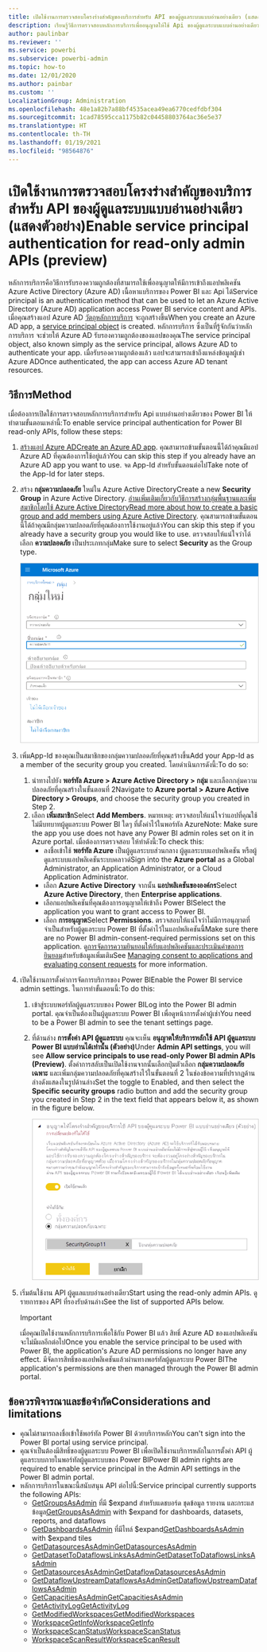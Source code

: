 ```yaml
---
title: เปิดใช้งานการตรวจสอบโครงร่างสำคัญของบริการสำหรับ API ของผู้ดูแลระบบแบบอ่านอย่างเดียว (แสดงตัวอย่าง)
description: เรียนรู้วิธีการตรวจสอบหลักการบริการเพื่ออนุญาตให้ใช้ Api ของผู้ดูแลระบบแบบอ่านอย่างเดียวได้
author: paulinbar
ms.reviewer: ''
ms.service: powerbi
ms.subservice: powerbi-admin
ms.topic: how-to
ms.date: 12/01/2020
ms.author: painbar
ms.custom: ''
LocalizationGroup: Administration
ms.openlocfilehash: 48e1a82b7a88bf4535acea49ea6770cedfdbf304
ms.sourcegitcommit: 1cad78595cca1175b82c04458803764ac36e5e37
ms.translationtype: HT
ms.contentlocale: th-TH
ms.lasthandoff: 01/19/2021
ms.locfileid: "98564876"
---
```

# <a name="enable-service-principal-authentication-for-read-only-admin-apis-preview"></a><span data-ttu-id="ad55f-103">เปิดใช้งานการตรวจสอบโครงร่างสำคัญของบริการสำหรับ API ของผู้ดูแลระบบแบบอ่านอย่างเดียว (แสดงตัวอย่าง)</span><span class="sxs-lookup"><span data-stu-id="ad55f-103">Enable service principal authentication for read-only admin APIs (preview)</span></span>

<span data-ttu-id="ad55f-104">หลักการบริการคือวิธีการรับรองความถูกต้องที่สามารถใช้เพื่ออนุญาตให้มีการเข้าถึงแอปพลิเคชัน Azure Active Directory (Azure AD) เนื้อหาแบริการของ Power BI และ Api ได้</span><span class="sxs-lookup"><span data-stu-id="ad55f-104">Service principal is an authentication method that can be used to let an Azure Active Directory (Azure AD) application access Power BI service content and APIs.</span></span>
<span data-ttu-id="ad55f-105">เมื่อคุณสร้างแอป Azure AD  [วัตถุหลักการบริการ](/azure/active-directory/develop/app-objects-and-service-principals#service-principal-object) จะถูกสร้างขึ้น</span><span class="sxs-lookup"><span data-stu-id="ad55f-105">When you create an Azure AD app, a [service principal object](/azure/active-directory/develop/app-objects-and-service-principals#service-principal-object) is created.</span></span> <span data-ttu-id="ad55f-106">หลักการบริการ ซึ่งเป็นที่รู้จักกันว่าหลักการบริการ จะช่วยให้ Azure AD รับรองความถูกต้องของแอปของคุณ</span><span class="sxs-lookup"><span data-stu-id="ad55f-106">The service principal object, also known simply as the service principal, allows Azure AD to authenticate your app.</span></span> <span data-ttu-id="ad55f-107">เมื่อรับรองความถูกต้องแล้ว แอปจะสามารถเข้าถึงแหล่งข้อมูลผู้เช่า Azure AD</span><span class="sxs-lookup"><span data-stu-id="ad55f-107">Once authenticated, the app can access Azure AD tenant resources.</span></span>

## <a name="method"></a><span data-ttu-id="ad55f-108">วิธีการ</span><span class="sxs-lookup"><span data-stu-id="ad55f-108">Method</span></span>

<span data-ttu-id="ad55f-109">เมื่อต้องการเปิดใช้การตรวจสอบหลักการบริการสำหรับ Api แบบอ่านอย่างเดียวของ Power BI ให้ทำตามขั้นตอนเหล่านี้:</span><span class="sxs-lookup"><span data-stu-id="ad55f-109">To enable service principal authentication for Power BI read-only APIs, follow these steps:</span></span>

1. <span data-ttu-id="ad55f-110">[สร้างแอป Azure AD](/azure/active-directory/develop/howto-create-service-principal-portal)</span><span class="sxs-lookup"><span data-stu-id="ad55f-110">[Create an Azure AD app](/azure/active-directory/develop/howto-create-service-principal-portal).</span></span> <span data-ttu-id="ad55f-111">คุณสามารถข้ามขั้นตอนนี้ได้ถ้าคุณมีแอป Azure AD ที่คุณต้องการใช้อยู่แล้ว</span><span class="sxs-lookup"><span data-stu-id="ad55f-111">You can skip this step if you already have an Azure AD app you want to use.</span></span> <span data-ttu-id="ad55f-112">จด App-Id สำหรับขั้นตอนต่อไป</span><span class="sxs-lookup"><span data-stu-id="ad55f-112">Take note of the App-Id for later steps.</span></span> 
2. <span data-ttu-id="ad55f-113">สร้าง **กลุ่มความปลอดภัย** ใหม่ใน Azure Active Directory</span><span class="sxs-lookup"><span data-stu-id="ad55f-113">Create a new **Security Group** in Azure Active Directory.</span></span> <span data-ttu-id="ad55f-114">[อ่านเพิ่มเติมเกี่ยวกับวิธีการสร้างกลุ่มพื้นฐานและเพิ่มสมาชิกโดยใช้ Azure Active Directory](/azure/active-directory/fundamentals/active-directory-groups-create-azure-portal)</span><span class="sxs-lookup"><span data-stu-id="ad55f-114">[Read more about how to create a basic group and add members using Azure Active Directory](/azure/active-directory/fundamentals/active-directory-groups-create-azure-portal).</span></span> <span data-ttu-id="ad55f-115">คุณสามารถข้ามขั้นตอนนี้ได้ถ้าคุณมีกลุ่มความปลอดภัยที่คุณต้องการใช้งานอยู่แล้ว</span><span class="sxs-lookup"><span data-stu-id="ad55f-115">You can skip this step if you already have a security group you would like to use.</span></span>
    <span data-ttu-id="ad55f-116">ตรวจสอบให้แน่ใจว่าได้เลือก **ความปลอดภัย** เป็นประเภทกลุ่ม</span><span class="sxs-lookup"><span data-stu-id="ad55f-116">Make sure to select **Security** as the Group type.</span></span>

    ![สกรีนช็อตกล่องโต้ตอบการสร้างกลุ่มใหม่ในพอร์ทัล Azure](media/read-only-apis-service-principal-auth/azure-portal-new-group-dialog.png)

3. <span data-ttu-id="ad55f-118">เพิ่มApp-Id ของคุณเป็นสมาชิกของกลุ่มความปลอดภัยที่คุณสร้างขึ้น</span><span class="sxs-lookup"><span data-stu-id="ad55f-118">Add your App-Id as a member of the security group you created.</span></span> <span data-ttu-id="ad55f-119">โดยดำเนินการดังนี้:</span><span class="sxs-lookup"><span data-stu-id="ad55f-119">To do so:</span></span>
    1. <span data-ttu-id="ad55f-120">นำทางไปยัง **พอร์ทัล Azure > Azure Active Directory >  กลุ่ม** และเลือกกลุ่มความปลอดภัยที่คุณสร้างในขั้นตอนที่ 2</span><span class="sxs-lookup"><span data-stu-id="ad55f-120">Navigate to **Azure portal > Azure Active Directory > Groups**, and choose the security group you created in Step 2.</span></span>
    1. <span data-ttu-id="ad55f-121">เลือก **เพิ่มสมาชิก**</span><span class="sxs-lookup"><span data-stu-id="ad55f-121">Select **Add Members**.</span></span>
    <span data-ttu-id="ad55f-122">หมายเหตุ: ตรวจสอบให้แน่ใจว่าแอปที่คุณใช้ไม่มีบทบาทผู้ดูแลระบบ Power BI ใดๆ ที่ตั้งค่าไว้ในพอร์ทัล Azure</span><span class="sxs-lookup"><span data-stu-id="ad55f-122">Note: Make sure the app you use does not have any Power BI admin roles set on it in Azure portal.</span></span> <span data-ttu-id="ad55f-123">เมื่อต้องการตรวจสอบ ให้ทำดังนี้:</span><span class="sxs-lookup"><span data-stu-id="ad55f-123">To check this:</span></span> 
       * <span data-ttu-id="ad55f-124">ลงชื่อเข้าใช้ **พอร์ทัล Azure** เป็นผู้ดูแลระบบส่วนกลาง ผู้ดูแลระบบแอปพลิเคชัน หรือผู้ดูแลระบบแอปพลิเคชันระบบคลาวด์</span><span class="sxs-lookup"><span data-stu-id="ad55f-124">Sign into the **Azure portal** as a Global Administrator, an Application Administrator, or a Cloud Application Administrator.</span></span> 
        * <span data-ttu-id="ad55f-125">เลือก **Azure Active Directory** จากนั้น **แอปพลิเคชันขององค์กร**</span><span class="sxs-lookup"><span data-stu-id="ad55f-125">Select **Azure Active Directory**, then **Enterprise applications**.</span></span> 
        * <span data-ttu-id="ad55f-126">เลือกแอปพลิเคชันที่คุณต้องการอนุญาตให้เข้าถึง Power BI</span><span class="sxs-lookup"><span data-stu-id="ad55f-126">Select the application you want to grant access to Power BI.</span></span> 
        * <span data-ttu-id="ad55f-127">เลือก **การอนุญาต**</span><span class="sxs-lookup"><span data-stu-id="ad55f-127">Select **Permissions**.</span></span> <span data-ttu-id="ad55f-128">ตรวจสอบให้แน่ใจว่าไม่มีการอนุญาตที่จำเป็นสำหรับผู้ดูแลระบบ Power BI ที่ตั้งค่าไว้ในแอปพลิเคชันนี้</span><span class="sxs-lookup"><span data-stu-id="ad55f-128">Make sure there are no Power BI admin-consent-required permissions set on this application.</span></span> <span data-ttu-id="ad55f-129">ดู[การจัดการความยินยอมให้กับแอปพลิเคชันและประเมินคำขอการยินยอม](/azure/active-directory/manage-apps/manage-consent-requests)สำหรับข้อมูลเพิ่มเติม</span><span class="sxs-lookup"><span data-stu-id="ad55f-129">See [Managing consent to applications and evaluating consent requests](/azure/active-directory/manage-apps/manage-consent-requests) for more information.</span></span> 
4. <span data-ttu-id="ad55f-130">เปิดใช้งานการตั้งค่าการจัดการบริการของ Power BI</span><span class="sxs-lookup"><span data-stu-id="ad55f-130">Enable the Power BI service admin settings.</span></span> <span data-ttu-id="ad55f-131">ในการทำขั้นตอนนี้:</span><span class="sxs-lookup"><span data-stu-id="ad55f-131">To do this:</span></span>
    1. <span data-ttu-id="ad55f-132">เข้าสู่ระบบพอร์ทัลผู้ดูแลระบบของ Power BI</span><span class="sxs-lookup"><span data-stu-id="ad55f-132">Log into the Power BI admin portal.</span></span> <span data-ttu-id="ad55f-133">คุณจำเป็นต้องเป็นผู้ดูแลระบบ Power BI เพื่อดูหน้าการตั้งค่าผู้เช่า</span><span class="sxs-lookup"><span data-stu-id="ad55f-133">You need to be a Power BI admin to see the tenant settings page.</span></span>
    1. <span data-ttu-id="ad55f-134">ที่ด้านล่าง **การตั้งค่า API ผู้ดูแลระบบ** คุณจะเห็น **อนุญาตให้บริการหลักใช้ API ผู้ดูแลระบบ Power BI แบบอ่านได้เท่านั้น (ตัวอย่าง)**</span><span class="sxs-lookup"><span data-stu-id="ad55f-134">Under **Admin API settings**, you will see **Allow service principals to use read-only Power BI admin APIs (Preview)**.</span></span> <span data-ttu-id="ad55f-135">ตั้งค่าการสลับเป็นเปิดใช้งานจากนั้นเลือกปุ่มตัวเลือก **กลุ่มความปลอดภัยเฉพาะ** และเพิ่มกลุ่มความปลอดภัยที่คุณสร้างไว้ในขั้นตอนที่ 2 ในช่องข้อความที่ปรากฏด้านล่างดังแสดงในรูปด้านล่าง</span><span class="sxs-lookup"><span data-stu-id="ad55f-135">Set the toggle to Enabled, and then select the **Specific security groups** radio button and add the security group you created in Step 2 in the text field that appears below it, as shown in the figure below.</span></span>

        ![สกรีนช็อตการตั้งค่าผู้เช่าที่อนุญาตให้ใช้หลักการบริการ](media/read-only-apis-service-principal-auth/allow-service-principals-tenant-setting.png)

 5. <span data-ttu-id="ad55f-137">เริ่มต้นใช้งาน API ผู้ดูแลแบบอ่านอย่างเดียว</span><span class="sxs-lookup"><span data-stu-id="ad55f-137">Start using the read-only admin APIs.</span></span> <span data-ttu-id="ad55f-138">ดูรายการของ API ที่รองรับด้านล่าง</span><span class="sxs-lookup"><span data-stu-id="ad55f-138">See the list of supported APIs below.</span></span>

    >[!IMPORTANT]
    ><span data-ttu-id="ad55f-139">เมื่อคุณเปิดใช้งานหลักการบริการเพื่อใช้กับ Power BI แล้ว สิทธิ์ Azure AD ของแอปพลิเคชันจะไม่มีผลอีกต่อไป</span><span class="sxs-lookup"><span data-stu-id="ad55f-139">Once you enable the service principal to be used with Power BI, the application's Azure AD permissions no longer have any effect.</span></span> <span data-ttu-id="ad55f-140">มีจัดการสิทธิ์ของแอปพลิเคชันแล้วผ่านทางพอร์ทัลผู้ดูแลระบบ Power BI</span><span class="sxs-lookup"><span data-stu-id="ad55f-140">The application's permissions are then managed through the Power BI admin portal.</span></span>

## <a name="considerations-and-limitations"></a><span data-ttu-id="ad55f-141">ข้อควรพิจารณาและข้อจำกัด</span><span class="sxs-lookup"><span data-stu-id="ad55f-141">Considerations and limitations</span></span>
* <span data-ttu-id="ad55f-142">คุณไม่สามารถลงชื่อเข้าใช้พอร์ทัล Power BI ด้วยบริการหลัก</span><span class="sxs-lookup"><span data-stu-id="ad55f-142">You can't sign into the Power BI portal using service principal.</span></span>
* <span data-ttu-id="ad55f-143">คุณจำเป็นต้องมีสิทธิ์ของผู้ดูแลระบบ Power BI เพื่อเปิดใช้งานบริการหลักในการตั้งค่า API ผู้ดูแลระบบภายในพอร์ทัลผู้ดูแลระบบของ Power BI</span><span class="sxs-lookup"><span data-stu-id="ad55f-143">Power BI admin rights are required to enable service principal in the Admin API settings in the Power BI admin portal.</span></span>
* <span data-ttu-id="ad55f-144">หลักการบริการในขณะนี้สนับสนุน API ต่อไปนี้:</span><span class="sxs-lookup"><span data-stu-id="ad55f-144">Service principal currently supports the following APIs:</span></span>
    * <span data-ttu-id="ad55f-145">[GetGroupsAsAdmin](/rest/api/power-bi/admin/groups_getgroupsasadmin) ที่มี $expand สำหรับแดชบอร์ด ชุดข้อมูล รายงาน และกระแสข้อมูล</span><span class="sxs-lookup"><span data-stu-id="ad55f-145">[GetGroupsAsAdmin](/rest/api/power-bi/admin/groups_getgroupsasadmin) with $expand for dashboards, datasets, reports, and dataflows</span></span> 
    * <span data-ttu-id="ad55f-146">[GetDashboardsAsAdmin](/rest/api/power-bi/admin/dashboards_getdashboardsasadmin) ที่มีไทล์ $expand</span><span class="sxs-lookup"><span data-stu-id="ad55f-146">[GetDashboardsAsAdmin](/rest/api/power-bi/admin/dashboards_getdashboardsasadmin) with $expand tiles</span></span>
    * [<span data-ttu-id="ad55f-147">GetDatasourcesAsAdmin</span><span class="sxs-lookup"><span data-stu-id="ad55f-147">GetDatasourcesAsAdmin</span></span>](/rest/api/power-bi/admin/datasets_getdatasourcesasadmin) 
    * [<span data-ttu-id="ad55f-148">GetDatasetToDataflowsLinksAsAdmin</span><span class="sxs-lookup"><span data-stu-id="ad55f-148">GetDatasetToDataflowsLinksAsAdmin</span></span>](/rest/api/power-bi/admin/datasets_getdatasettodataflowslinksingroupasadmin)
    * [<span data-ttu-id="ad55f-149">GetDatasourcesAsAdmin</span><span class="sxs-lookup"><span data-stu-id="ad55f-149">GetDataflowDatasourcesAsAdmin</span></span>](/rest/api/power-bi/admin/dataflows_getdataflowdatasourcesasadmin) 
    * [<span data-ttu-id="ad55f-150">GetDataflowUpstreamDataflowsAsAdmin</span><span class="sxs-lookup"><span data-stu-id="ad55f-150">GetDataflowUpstreamDataflowsAsAdmin</span></span>](/rest/api/power-bi/admin/dataflows_getupstreamdataflowsingroupasadmin) 
    * [<span data-ttu-id="ad55f-151">GetCapacitiesAsAdmin</span><span class="sxs-lookup"><span data-stu-id="ad55f-151">GetCapacitiesAsAdmin</span></span>](/rest/api/power-bi/admin/getcapacitiesasadmin)
    * [<span data-ttu-id="ad55f-152">GetActivityLog</span><span class="sxs-lookup"><span data-stu-id="ad55f-152">GetActivityLog</span></span>](/rest/api/power-bi/admin/getactivityevents)
    * [<span data-ttu-id="ad55f-153">GetModifiedWorkspaces</span><span class="sxs-lookup"><span data-stu-id="ad55f-153">GetModifiedWorkspaces</span></span>](/rest/api/power-bi/admin/workspaceinfo_getmodifiedworkspaces)
    * [<span data-ttu-id="ad55f-154">WorkspaceGetInfo</span><span class="sxs-lookup"><span data-stu-id="ad55f-154">WorkspaceGetInfo</span></span>](/rest/api/power-bi/admin/workspaceinfo_postworkspaceinfo)
    * [<span data-ttu-id="ad55f-155">WorkspaceScanStatus</span><span class="sxs-lookup"><span data-stu-id="ad55f-155">WorkspaceScanStatus</span></span>](/rest/api/power-bi/admin/workspaceinfo_getscanstatus)
    * [<span data-ttu-id="ad55f-156">WorkspaceScanResult</span><span class="sxs-lookup"><span data-stu-id="ad55f-156">WorkspaceScanResult</span></span>](/rest/api/power-bi/admin/workspaceinfo_getscanresult)